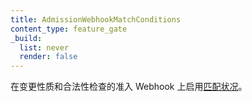 ```yaml
---
title: AdmissionWebhookMatchConditions
content_type: feature_gate
_build:
  list: never
  render: false
---
```


<!--
Enable [match conditions](/docs/reference/access-authn-authz/extensible-admission-controllers/#matching-requests-matchconditions)
on mutating & validating admission webhooks.
-->
在变更性质和合法性检查的准入 Webhook
上启用[匹配状况](/zh-cn/docs/reference/access-authn-authz/extensible-admission-controllers/#matching-requests-matchconditions)。
